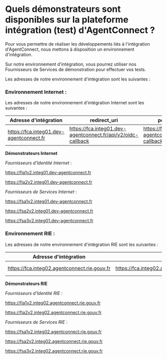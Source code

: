 # Quels démonstrateurs sont disponibles sur la plateforme intégration (test) d'AgentConnect ?

Pour vous permettre de réaliser les développements liés à l'intégration d'AgentConnect, nous mettons à disposition un
environnement d'intégration.

Sur notre environnement d'intégration, vous pourrez utiliser nos Fournisseurs de Services de démonstration pour
effectuer vos tests.

Les adresses de notre environnement d'intégration sont les suivantes :

### Environnement Internet :

Les adresses de notre environnement d'intégration Internet sont les suivantes :

| Adresse d'intégration                   | redirect_uri                                                  | post_logout_redirect_uri                                              | URL de découverte des JWK                                              |
|-----------------------------------------|---------------------------------------------------------------|-----------------------------------------------------------------------|------------------------------------------------------------------------|
| https://fca.integ01.dev-agentconnect.fr | https://fca.integ01.dev-agentconnect.fr/api/v2/oidc-callback | https://fca.integ01.dev-agentconnect.fr/api/v2/client/logout-callback | https://fca.integ01.dev-agentconnect.fr/api/v2/client/.well-known/keys |

**Démonstrateurs Internet**

*Fournisseurs d'Identité Internet* :

https://fia1v2.integ01.dev-agentconnect.fr

https://fia2v2.integ01.dev-agentconnect.fr

*Fournisseurs de Services Internet* :

https://fsa1v2.integ01.dev-agentconnect.fr

https://fsa2v2.integ01.dev-agentconnect.fr

https://fsa3v2.integ01.dev-agentconnect.fr

### Environnement RIE :

Les adresses de notre environnement d'intégration RIE sont les suivantes :

| Adresse d'intégration                        | redirect_uri                                                       | post_logout_redirect_uri                                                   | URL de découverte des JWK                                                   |
|----------------------------------------------|--------------------------------------------------------------------|----------------------------------------------------------------------------|-----------------------------------------------------------------------------|
| https://fca.integ02.agentconnect.rie.gouv.fr | https://fca.integ02.agentconnect.rie.gouv.fr/api/v2/ | https://fca.integ02.agentconnect.rie.gouv.fr/api/v2/client/logout-callback | https://fca.integ02.agentconnect.rie.gouv.fr/api/v2/client/.well-known/keys |

**Démonstrateurs RIE**

*Fournisseurs d'Identité RIE* :

https://fia1v2.integ02.agentconnect.rie.gouv.fr

https://fia2v2.integ02.agentconnect.rie.gouv.fr

*Fournisseurs de Services RIE* :

https://fsa1v2.integ02.agentconnect.rie.gouv.fr

https://fsa2v2.integ02.agentconnect.rie.gouv.fr

https://fsa3v2.integ02.agentconnect.rie.gouv.fr
